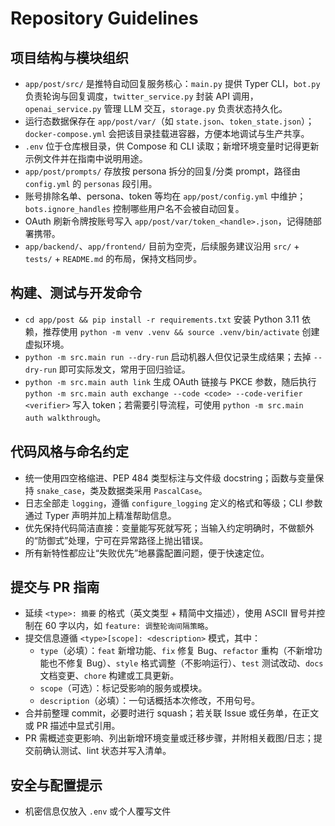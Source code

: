 # Repository Guidelines

## 项目结构与模块组织
- `app/post/src/` 是推特自动回复服务核心：`main.py` 提供 Typer CLI，`bot.py` 负责轮询与回复调度，`twitter_service.py` 封装 API 调用，`openai_service.py` 管理 LLM 交互，`storage.py` 负责状态持久化。
- 运行态数据保存在 `app/post/var/`（如 `state.json`、`token_state.json`）；`docker-compose.yml` 会把该目录挂载进容器，方便本地调试与生产共享。
- `.env` 位于仓库根目录，供 Compose 和 CLI 读取；新增环境变量时记得更新示例文件并在指南中说明用途。
- `app/post/prompts/` 存放按 persona 拆分的回复/分类 prompt，路径由 `config.yml` 的 `personas` 段引用。
- 账号排除名单、persona、token 等均在 `app/post/config.yml` 中维护；`bots.ignore_handles` 控制哪些用户名不会被自动回复。
- OAuth 刷新令牌按账号写入 `app/post/var/token_<handle>.json`，记得随部署携带。
- `app/backend/`、`app/frontend/` 目前为空壳，后续服务建议沿用 `src/` + `tests/` + `README.md` 的布局，保持文档同步。

## 构建、测试与开发命令
- `cd app/post && pip install -r requirements.txt` 安装 Python 3.11 依赖，推荐使用 `python -m venv .venv && source .venv/bin/activate` 创建虚拟环境。
- `python -m src.main run --dry-run` 启动机器人但仅记录生成结果；去掉 `--dry-run` 即可实际发文，常用于回归验证。
- `python -m src.main auth link` 生成 OAuth 链接与 PKCE 参数，随后执行 `python -m src.main auth exchange --code <code> --code-verifier <verifier>` 写入 token；若需要引导流程，可使用 `python -m src.main auth walkthrough`。

## 代码风格与命名约定
- 统一使用四空格缩进、PEP 484 类型标注与文件级 docstring；函数与变量保持 `snake_case`，类及数据类采用 `PascalCase`。
- 日志全部走 `logging`，遵循 `configure_logging` 定义的格式和等级；CLI 参数通过 Typer 声明并加上精准帮助信息。
- 优先保持代码简洁直接：变量能写死就写死；当输入约定明确时，不做额外的“防御式”处理，宁可在异常路径上抛出错误。
- 所有新特性都应让“失败优先”地暴露配置问题，便于快速定位。

## 提交与 PR 指南
- 延续 `<type>: 摘要` 的格式（英文类型 + 精简中文描述），使用 ASCII 冒号并控制在 60 字以内，如 `feature: 调整轮询间隔策略`。
- 提交信息遵循 `<type>[scope]: <description>` 模式，其中：
  - `type`（必填）：`feat` 新增功能、`fix` 修复 Bug、`refactor` 重构（不新增功能也不修复 Bug）、`style` 格式调整（不影响运行）、`test` 测试改动、`docs` 文档变更、`chore` 构建或工具更新。
  - `scope`（可选）：标记受影响的服务或模块。
  - `description`（必填）：一句话概括本次修改，不用句号。
- 合并前整理 commit，必要时进行 squash；若关联 Issue 或任务单，在正文或 PR 描述中显式引用。
- PR 需概述变更影响、列出新增环境变量或迁移步骤，并附相关截图/日志；提交前确认测试、lint 状态并写入清单。

## 安全与配置提示
- 机密信息仅放入 `.env` 或个人覆写文件
